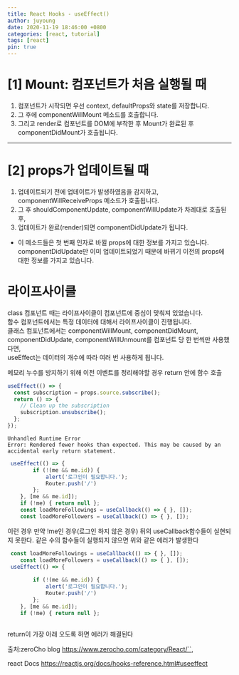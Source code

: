 ```yaml
---
title: React Hooks - useEffect()
author: juyoung
date: 2020-11-19 18:46:00 +0800
categories: [react, tutorial]
tags: [react]
pin: true
---
```


 # [1] Mount: 컴포넌트가 처음 실행될 때   
 1. 컴포넌트가 시작되면 우선 context, defaultProps와 state를 저장합니다. 
 2. 그 후에 componentWillMount 메소드를 호출합니다. 
 3. 그리고 render로 컴포넌트를 DOM에 부착한 후 Mount가 완료된 후 componentDidMount가 호출됩니다.
---


# [2] props가 업데이트될 때
1. 업데이트되기 전에 업데이트가 발생하였음을 감지하고, componentWillReceiveProps 메소드가 호출됩니다. 
2. 그 후 shouldComponentUpdate, componentWillUpdate가 차례대로 호출된 후,
3. 업데이트가 완료(render)되면 componentDidUpdate가 됩니다.   
* 이 메소드들은 첫 번째 인자로 바뀔 props에 대한 정보를 가지고 있습니다. componentDidUpdate만 이미 업데이트되었기 때문에 바뀌기 이전의 props에 대한 정보를 가지고 있습니다.


# 라이프사이클
class 컴포넌트 때는 라이프사이클이 컴포넌트에 중심이 맞춰져 있었습니다.  
함수 컴포넌트에서는 특정 데이터에 대해서 라이프사이클이 진행됩니다.   
클래스 컴포넌트에서는 componentWillMount, componentDidMount, componentDidUpdate, componentWillUnmount를 컴포넌트 당 한 번씩만 사용했다면,  
useEffect는 데이터의 개수에 따라 여러 번 사용하게 됩니다.


메모리 누수를 방지하기 위해 이전 이벤트를 정리해야할 경우 return 안에 함수 호출

```javascript
useEffect(() => {
  const subscription = props.source.subscribe();
  return () => {
    // Clean up the subscription
    subscription.unsubscribe();
  };
});
```

```console
Unhandled Runtime Error
Error: Rendered fewer hooks than expected. This may be caused by an accidental early return statement.
```

```javascript
 useEffect(() => {
        if (!(me && me.id)) {
            alert('로그인이 필요합니다.');
            Router.push('/')
        };
    }, [me && me.id]);
    if (!me) { return null };
    const loadMoreFollowings = useCallback(() => { }, []);
    const loadMoreFollowers = useCallback(() => { }, []);
```
이런 경우 만약 !me인 경우(로그인 하지 않은 경우) 뒤의 useCallback함수들이 실현되지 못한다.
같은 수의 함수들이 실행되지 않으면 위와 같은 에러가 발생한다


```javascript
 const loadMoreFollowings = useCallback(() => { }, []);
    const loadMoreFollowers = useCallback(() => { }, []);
 useEffect(() => {
 
        if (!(me && me.id)) {
            alert('로그인이 필요합니다.');
            Router.push('/')
        };
    }, [me && me.id]);
    if (!me) { return null };
   
```
return이 가장 아래 오도록 하면 에러가 해결된다

출처:zeroCho blog <https://www.zerocho.com/category/React/``>,  

react Docs <https://reactjs.org/docs/hooks-reference.html#useeffect>

